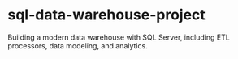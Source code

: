 # sql-data-warehouse-project
Building a modern data warehouse with SQL Server, including ETL processors, data modeling, and analytics.
